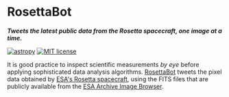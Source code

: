 # RosettaBot
***Tweets the latest public data from the Rosetta spacecraft, one image at a time.***

[![astropy](http://img.shields.io/badge/powered%20by-AstroPy-orange.svg?style=flat)](http://www.astropy.org/) [![MIT license](http://img.shields.io/badge/license-MIT-blue.svg?style=flat)](https://github.com/barentsen/k2flix/blob/master/LICENSE) 

It is good practice to inspect scientific measurements *by eye*
before applying sophisticated data analysis algorithms.
[RosettaBot](https://twitter.com/RosettaBot) tweets the pixel data obtained by
[ESA's Rosetta spacecraft](http://http://rosetta.esa.int),
using the FITS files that are publicly available from the 
[ESA Archive Image Browser](http://imagearchives.esac.esa.int/).
